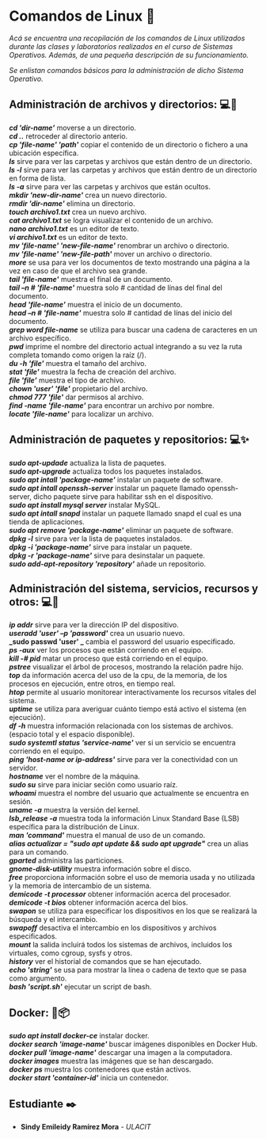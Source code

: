 # Comandos de Linux :penguin:

_Acá se encuentra una recopilación de los comandos de Linux utilizados durante las clases y laboratorios realizados en el curso de Sistemas Operativos. Además, de una pequeña descripción de su funcionamiento._

_Se enlistan comandos básicos para la administración de dicho Sistema Operativo._

## Administración de archivos y directorios: :computer:🚀

**_cd 'dir-name'_** moverse a un directorio.<br/>
**_cd .._** retroceder al directorio anterio.<br/>
**_cp 'file-name' 'path'_** copiar el contenido de un directorio o fichero a una ubicación específica.<br/>
**_ls_** sirve para ver las carpetas y archivos que están dentro de un directorio.<br/>
**_ls -l_** sirve para ver las carpetas y archivos que están dentro de un directorio en forma de lista. <br/>
**_ls -a_** sirve para ver las carpetas y archivos que están ocultos. <br/>
**_mkdir 'new-dir-name'_** crea un nuevo directorio.<br/>
**_rmdir 'dir-name'_** elimina un directorio.<br/>
**_touch archivo1.txt_** crea un nuevo archivo.<br/>
**_cat archivo1.txt_** se logra visualizar el contenido de un archivo.<br/>
**_nano archivo1.txt_** es un editor de texto.<br/>
**_vi archivo1.txt_** es un editor de texto.<br/>
**_mv 'file-name' 'new-file-name'_** renombrar un archivo o directorio.<br/>
**_mv 'file-name' 'new-file-path'_** mover un archivo o directorio.<br/>
**_more_** se usa para ver los documentos de texto mostrando una página a la vez en caso de que el archivo sea grande.<br/>
**_tail 'file-name'_** muestra el final de un documento.<br/>
**_tail –n # 'file-name'_** muestra solo # cantidad de línas del final del documento.<br/>
**_head 'file-name'_** muestra el inicio de un documento.<br/>
**_head –n # 'file-name'_** muestra solo # cantidad de línas del inicio del documento.<br/>
**_grep word file-name_** se utiliza para buscar una cadena de caracteres en un archivo específico.<br/>
**_pwd_** imprime el nombre del directorio actual integrando a su vez la ruta completa tomando como origen la raíz (/).<br/>
**_du -h 'file'_** muestra el tamaño del archivo.<br/>
**_stat 'file'_** muestra la fecha de creación del archivo.<br/>
**_file 'file'_** muestra el tipo de archivo.<br/>
**_chown 'user' 'file'_** propietario del archivo.<br/>
**_chmod 777 'file'_** dar permisos al archivo.<br/>
**_find -name 'file-name'_** para encontrar un archivo por nombre.<br/>
**_locate 'file-name'_** para localizar un archivo.<br/>
 
## Administración de paquetes y repositorios: :computer::sparkles:

**_sudo apt-updade_** actualiza la lista de paquetes.<br/>
**_sudo apt-upgrade_** actualiza todos los paquetes instalados.<br/>
**_sudo apt intall 'package-name'_** instalar un paquete de software.<br/>
**_sudo apt intall openssh-server_** instalar un paquete llamado openssh-server, dicho paquete sirve para habilitar ssh en el dispositivo.<br/>
**_sudo apt install mysql server_** instalar MySQL.<br/>
**_sudo apt intall snapd_** instalar un paquete llamado snapd el cual es una tienda de aplicaciones.<br/>
**_sudo apt remove 'package-name'_** eliminar un paquete de software.<br/>
**_dpkg -l_** sirve para ver la lista de paquetes instalados.<br/>
**_dpkg -i 'package-name'_** sirve para instalar un paquete.<br/>
**_dpkg -r 'package-name'_** sirve para desinstalar un paquete.<br/>
**_sudo add-apt-repository 'repository'_** añade un repositorio.<br/>

## Administración del sistema, servicios, recursos y otros: :computer::dizzy:

**_ip addr_** sirve para ver la dirección IP del dispositivo.<br/>
**_useradd 'user' –p 'password'_** crea un usuario nuevo.<br/>
**_sudo passwd 'user' _** cambia el password del usuario especificado.<br/>
**_ps -aux_** ver los procesos que están corriendo en el equipo.<br/>
**_kill -# pid_** matar un proceso que está corriendo en el equipo.<br/>
**_pstree_** visualizar el árbol de procesos, mostrando la relación padre hijo.<br/>
**_top_** da información acerca del uso de la cpu, de la memoria, de los procesos en ejecución, entre otros, en tiempo real.<br/>
**_htop_** permite al usuario monitorear interactivamente los recursos vitales del sistema.<br/>
**_uptime_** se utiliza para averiguar cuánto tiempo está activo el sistema (en ejecución).<br/>
**_df -h_** muestra información relacionada con los sistemas de archivos. (espacio total y el espacio disponible).<br/>
**_sudo systemtl status 'service-name'_** ver si un servicio se encuentra corriendo en el equipo.<br/>
**_ping 'host-name or ip-address'_** sirve para ver la conectividad con un servidor.<br/>
**_hostname_** ver el nombre de la máquina.<br/>
**_sudo su_** sirve para iniciar seción como usuario raíz.<br/>
**_whoami_** muestra el nombre del usuario que actualmente se encuentra en sesión.<br/>
**_uname -a_** muestra la versión del kernel.<br/>
**_lsb_release -a_** muestra toda la información Linux Standard Base (LSB) específica para la distribución de Linux.<br/>
**_man 'command'_** muestra el manual de uso de un comando.<br/>
**_alias actualizar = "sudo apt update && sudo apt upgrade"_** crea un alias para un comando.<br/>
**_gparted_** administra las particiones.<br/>
**_gnome-disk-utility_** muestra información sobre el disco.<br/>
**_free_** proporciona información sobre el uso de memoria usada y no utilizada y la memoria de intercambio de un sistema.<br/>
**_demicode -t processor_** obtener información acerca del procesador.<br/>
**_demicode -t bios_** obtener información acerca del bios.<br/>
**_swapon_** se utiliza para especificar los dispositivos en los que se realizará la búsqueda y el intercambio.<br/>
**_swapoff_** desactiva el intercambio en los dispositivos y archivos especificados.<br/>
**_mount_** la salida incluirá todos los sistemas de archivos, incluidos los virtuales, como cgroup, sysfs y otros.<br/>
**_history_** ver el historial de comandos que se han ejecutado.<br/>
**_echo 'string'_** se usa para mostrar la línea o cadena de texto que se pasa como argumento.<br/>
**_bash 'script.sh'_** ejecutar un script de bash.<br/>

## Docker: :whale:📦

**_sudo apt install docker-ce_** instalar docker.<br/>
**_docker search 'image-name'_** buscar imágenes disponibles en Docker Hub.<br/>
**_docker pull 'image-name'_** descargar una imagen a la computadora.<br/>
**_docker images_** muestra las imágenes que se han descargado.<br/>
**_docker ps_** muestra los contenedores que están activos.<br/>
**_docker start 'container-id'_** inicia un contenedor.<br/>

## Estudiante ✒️

* **Sindy Emileidy Ramírez Mora** - *ULACIT*
